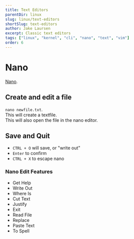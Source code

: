 ```yaml
---
title: Text Editors
parentDir: linux
slug: linux/text-editors
shortSlug: text-editors
author: Jake Laursen
excerpt: Classic text editors
tags: ["linux", "kernel", "cli", "nano", "text", "vim"]
order: 6
---
```


# Nano
[Nano](https://www.nano-editor.org/dist/latest/faq.html#1.1).  

## Create and edit a file 
`nano newfile.txt`.  
This will create a textfile.  
This will also open the file in the nano editor.  

## Save and Quit
- `CTRL + O` will save, or "write out"
- `Enter` to confirm
- `CTRL + X` to escape nano

### Nano Edit Features
- Get Help
- Write Out
- Where Is
- Cut Text
- Justify
- Exit
- Read File 
- Replace
- Paste Text
-  To Spell
